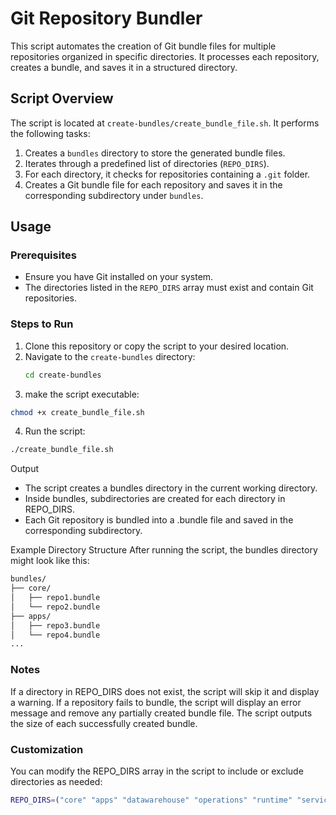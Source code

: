 # Git Repository Bundler

This script automates the creation of Git bundle files for multiple repositories organized in specific directories. It processes each repository, creates a bundle, and saves it in a structured directory.

## Script Overview

The script is located at `create-bundles/create_bundle_file.sh`. It performs the following tasks:

1. Creates a `bundles` directory to store the generated bundle files.
2. Iterates through a predefined list of directories (`REPO_DIRS`).
3. For each directory, it checks for repositories containing a `.git` folder.
4. Creates a Git bundle file for each repository and saves it in the corresponding subdirectory under `bundles`.

## Usage

### Prerequisites

- Ensure you have Git installed on your system.
- The directories listed in the `REPO_DIRS` array must exist and contain Git repositories.

### Steps to Run

1. Clone this repository or copy the script to your desired location.
2. Navigate to the `create-bundles` directory:
   ```bash
   cd create-bundles
3. make the script executable:
```bash
chmod +x create_bundle_file.sh
```
4. Run the script:
```bash
./create_bundle_file.sh
```
Output

- The script creates a bundles directory in the current working directory.
- Inside bundles, subdirectories are created for each directory in REPO_DIRS.
- Each Git repository is bundled into a .bundle file and saved in the corresponding subdirectory.

Example Directory Structure
After running the script, the bundles directory might look like this:
```bash
bundles/
├── core/
│   ├── repo1.bundle
│   └── repo2.bundle
├── apps/
│   ├── repo3.bundle
│   └── repo4.bundle
...
```

### Notes

If a directory in REPO_DIRS does not exist, the script will skip it and display a warning.
If a repository fails to bundle, the script will display an error message and remove any partially created bundle file.
The script outputs the size of each successfully created bundle.

### Customization

You can modify the REPO_DIRS array in the script to include or exclude directories as needed:
```bash
REPO_DIRS=("core" "apps" "datawarehouse" "operations" "runtime" "service" "test")
```